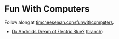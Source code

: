 # Fun With Computers

Follow along at [timcheeseman.com/funwithcomputers](http://timcheeseman.com/funwithcomputers).

 - [Do Androids Dream of Electric Blue?](http://timcheeseman.com/funwithcomputers/2017/12/21/do-androids-dream-of-electric-blue.html) ([branch](https://github.com/cirla/funwithcomputers/tree/paint_color_names))

